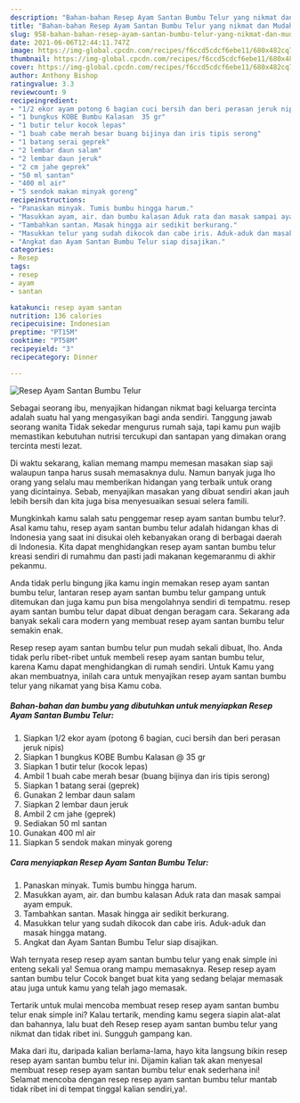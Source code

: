 ```yaml
---
description: "Bahan-bahan Resep Ayam Santan Bumbu Telur yang nikmat dan Mudah Dibuat"
title: "Bahan-bahan Resep Ayam Santan Bumbu Telur yang nikmat dan Mudah Dibuat"
slug: 958-bahan-bahan-resep-ayam-santan-bumbu-telur-yang-nikmat-dan-mudah-dibuat
date: 2021-06-06T12:44:11.747Z
image: https://img-global.cpcdn.com/recipes/f6ccd5cdcf6ebe11/680x482cq70/resep-ayam-santan-bumbu-telur-foto-resep-utama.jpg
thumbnail: https://img-global.cpcdn.com/recipes/f6ccd5cdcf6ebe11/680x482cq70/resep-ayam-santan-bumbu-telur-foto-resep-utama.jpg
cover: https://img-global.cpcdn.com/recipes/f6ccd5cdcf6ebe11/680x482cq70/resep-ayam-santan-bumbu-telur-foto-resep-utama.jpg
author: Anthony Bishop
ratingvalue: 3.3
reviewcount: 9
recipeingredient:
- "1/2 ekor ayam potong 6 bagian cuci bersih dan beri perasan jeruk nipis"
- "1 bungkus KOBE Bumbu Kalasan  35 gr"
- "1 butir telur kocok lepas"
- "1 buah cabe merah besar buang bijinya dan iris tipis serong"
- "1 batang serai geprek"
- "2 lembar daun salam"
- "2 lembar daun jeruk"
- "2 cm jahe geprek"
- "50 ml santan"
- "400 ml air"
- "5 sendok makan minyak goreng"
recipeinstructions:
- "Panaskan minyak. Tumis bumbu hingga harum."
- "Masukkan ayam, air. dan bumbu kalasan Aduk rata dan masak sampai ayam empuk."
- "Tambahkan santan. Masak hingga air sedikit berkurang."
- "Masukkan telur yang sudah dikocok dan cabe iris. Aduk-aduk dan masak hingga matang."
- "Angkat dan Ayam Santan Bumbu Telur siap disajikan."
categories:
- Resep
tags:
- resep
- ayam
- santan

katakunci: resep ayam santan 
nutrition: 136 calories
recipecuisine: Indonesian
preptime: "PT15M"
cooktime: "PT58M"
recipeyield: "3"
recipecategory: Dinner

---
```



![Resep Ayam Santan Bumbu Telur](https://img-global.cpcdn.com/recipes/f6ccd5cdcf6ebe11/680x482cq70/resep-ayam-santan-bumbu-telur-foto-resep-utama.jpg)

Sebagai seorang ibu, menyajikan hidangan nikmat bagi keluarga tercinta adalah suatu hal yang mengasyikan bagi anda sendiri. Tanggung jawab seorang  wanita Tidak sekedar mengurus rumah saja, tapi kamu pun wajib memastikan kebutuhan nutrisi tercukupi dan santapan yang dimakan orang tercinta mesti lezat.

Di waktu  sekarang, kalian memang mampu memesan masakan siap saji walaupun tanpa harus susah memasaknya dulu. Namun banyak juga lho orang yang selalu mau memberikan hidangan yang terbaik untuk orang yang dicintainya. Sebab, menyajikan masakan yang dibuat sendiri akan jauh lebih bersih dan kita juga bisa menyesuaikan sesuai selera famili. 



Mungkinkah kamu salah satu penggemar resep ayam santan bumbu telur?. Asal kamu tahu, resep ayam santan bumbu telur adalah hidangan khas di Indonesia yang saat ini disukai oleh kebanyakan orang di berbagai daerah di Indonesia. Kita dapat menghidangkan resep ayam santan bumbu telur kreasi sendiri di rumahmu dan pasti jadi makanan kegemaranmu di akhir pekanmu.

Anda tidak perlu bingung jika kamu ingin memakan resep ayam santan bumbu telur, lantaran resep ayam santan bumbu telur gampang untuk ditemukan dan juga kamu pun bisa mengolahnya sendiri di tempatmu. resep ayam santan bumbu telur dapat dibuat dengan beragam cara. Sekarang ada banyak sekali cara modern yang membuat resep ayam santan bumbu telur semakin enak.

Resep resep ayam santan bumbu telur pun mudah sekali dibuat, lho. Anda tidak perlu ribet-ribet untuk membeli resep ayam santan bumbu telur, karena Kamu dapat menghidangkan di rumah sendiri. Untuk Kamu yang akan membuatnya, inilah cara untuk menyajikan resep ayam santan bumbu telur yang nikamat yang bisa Kamu coba.

<!--inarticleads1-->

##### Bahan-bahan dan bumbu yang dibutuhkan untuk menyiapkan Resep Ayam Santan Bumbu Telur:

1. Siapkan 1/2 ekor ayam (potong 6 bagian, cuci bersih dan beri perasan jeruk nipis)
1. Siapkan 1 bungkus KOBE Bumbu Kalasan @ 35 gr
1. Siapkan 1 butir telur (kocok lepas)
1. Ambil 1 buah cabe merah besar (buang bijinya dan iris tipis serong)
1. Siapkan 1 batang serai (geprek)
1. Gunakan 2 lembar daun salam
1. Siapkan 2 lembar daun jeruk
1. Ambil 2 cm jahe (geprek)
1. Sediakan 50 ml santan
1. Gunakan 400 ml air
1. Siapkan 5 sendok makan minyak goreng




<!--inarticleads2-->

##### Cara menyiapkan Resep Ayam Santan Bumbu Telur:

1. Panaskan minyak. Tumis bumbu hingga harum.
1. Masukkan ayam, air. dan bumbu kalasan Aduk rata dan masak sampai ayam empuk.
1. Tambahkan santan. Masak hingga air sedikit berkurang.
1. Masukkan telur yang sudah dikocok dan cabe iris. Aduk-aduk dan masak hingga matang.
1. Angkat dan Ayam Santan Bumbu Telur siap disajikan.




Wah ternyata resep resep ayam santan bumbu telur yang enak simple ini enteng sekali ya! Semua orang mampu memasaknya. Resep resep ayam santan bumbu telur Cocok banget buat kita yang sedang belajar memasak atau juga untuk kamu yang telah jago memasak.

Tertarik untuk mulai mencoba membuat resep resep ayam santan bumbu telur enak simple ini? Kalau tertarik, mending kamu segera siapin alat-alat dan bahannya, lalu buat deh Resep resep ayam santan bumbu telur yang nikmat dan tidak ribet ini. Sungguh gampang kan. 

Maka dari itu, daripada kalian berlama-lama, hayo kita langsung bikin resep resep ayam santan bumbu telur ini. Dijamin kalian tak akan menyesal membuat resep resep ayam santan bumbu telur enak sederhana ini! Selamat mencoba dengan resep resep ayam santan bumbu telur mantab tidak ribet ini di tempat tinggal kalian sendiri,ya!.

